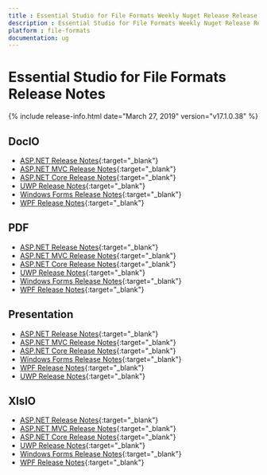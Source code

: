 ```yaml
---
title : Essential Studio for File Formats Weekly Nuget Release Release Notes  
description : Essential Studio for File Formats Weekly Nuget Release Release Notes  
platform : file-formats
documentation: ug
---
```


# Essential Studio for File Formats  Release Notes  

{% include release-info.html date="March 27, 2019" version="v17.1.0.38" %} 

## DocIO

* [ASP.NET Release Notes](/aspnet/release-notes/v17.1.0.38#docio){:target="_blank"}
* [ASP.NET MVC Release Notes](/aspnetmvc/release-notes/v17.1.0.38#docio){:target="_blank"}
* [ASP.NET Core Release Notes](/aspnet-core/release-notes/v17.1.0.38#docio){:target="_blank"}
* [UWP Release Notes](/uwp/release-notes/v17.1.0.38#docio){:target="_blank"}
* [Windows Forms Release Notes](/windowsforms/release-notes/v17.1.0.38#docio){:target="_blank"}
* [WPF Release Notes](/wpf/release-notes/v17.1.0.38#docio){:target="_blank"}


## PDF

* [ASP.NET Release Notes](/aspnet/release-notes/v17.1.0.38#pdf){:target="_blank"}
* [ASP.NET MVC Release Notes](/aspnetmvc/release-notes/v17.1.0.38#pdf){:target="_blank"}
* [ASP.NET Core Release Notes](/aspnet-core/release-notes/v17.1.0.38#pdf){:target="_blank"}
* [UWP Release Notes](/uwp/release-notes/v17.1.0.38#pdf){:target="_blank"}
* [Windows Forms Release Notes](/windowsforms/release-notes/v17.1.0.38#pdf){:target="_blank"}
* [WPF Release Notes](/wpf/release-notes/v17.1.0.38#pdf){:target="_blank"}


## Presentation

* [ASP.NET Release Notes](/aspnet/release-notes/v17.1.0.38#presentation){:target="_blank"}
* [ASP.NET MVC Release Notes](/aspnetmvc/release-notes/v17.1.0.38#presentation){:target="_blank"}
* [ASP.NET Core Release Notes](/aspnet-core/release-notes/v17.1.0.38#presentation){:target="_blank"}
* [Windows Forms Release Notes](/windowsforms/release-notes/v17.1.0.38#presentation){:target="_blank"}
* [WPF Release Notes](/wpf/release-notes/v17.1.0.38#presentation){:target="_blank"}
* [UWP Release Notes](/uwp/release-notes/v17.1.0.38#presentation){:target="_blank"}


## XlsIO

* [ASP.NET Release Notes](/aspnet/release-notes/v17.1.0.38#xlsio){:target="_blank"}
* [ASP.NET MVC Release Notes](/aspnetmvc/release-notes/v17.1.0.38#xlsio){:target="_blank"}
* [ASP.NET Core Release Notes](/aspnet-core/release-notes/v17.1.0.38#xlsio){:target="_blank"}
* [UWP Release Notes](/uwp/release-notes/v17.1.0.38#xlsio){:target="_blank"}
* [Windows Forms Release Notes](/windowsforms/release-notes/v17.1.0.38#xlsio){:target="_blank"}
* [WPF Release Notes](/wpf/release-notes/v17.1.0.38#xlsio){:target="_blank"}